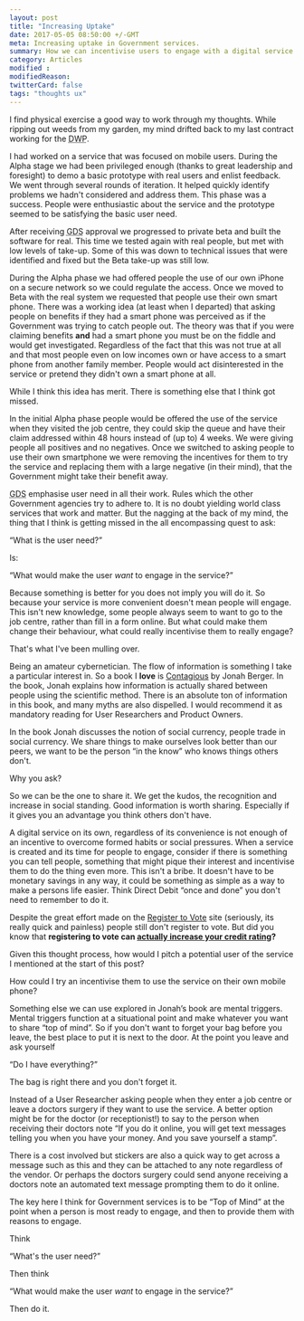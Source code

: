 ```yaml
---
layout: post
title: "Increasing Uptake"
date: 2017-05-05 08:50:00 +/-GMT
meta: Increasing uptake in Government services.
summary: How we can incentivise users to engage with a digital service.
category: Articles
modified :
modifiedReason:
twitterCard: false
tags: "thoughts ux"
---
```

I find physical exercise a good way to work through my thoughts. While ripping out weeds from my garden, my mind drifted back to my last contract working for the <abbr title="Department of Work and Pensions">DWP</abbr>.

I had worked on a service that was focused on mobile users. During the Alpha stage we had been privileged enough (thanks to great leadership and foresight) to demo a  basic prototype with real users and enlist feedback. We went through several rounds of iteration. It helped quickly identify problems we hadn't considered and address them. This phase was a success. People were enthusiastic about the service and the prototype seemed to be satisfying the basic user need.

After receiving <abbr title="Government Digital Service">GDS</abbr> approval we progressed to private beta and built the software for real. This time we tested again with real people, but met with low levels of take-up. Some of this was down to technical issues that were identified and fixed but the Beta take-up was still low.

During the Alpha phase we had offered people the use of our own iPhone on a secure network so we could regulate the access. Once we moved to Beta with the real system we requested that people use their own smart phone. There was a working idea (at least when I departed) that asking people on benefits if they had a smart phone was perceived as if the Government was trying to catch people  out. The theory was that if you were claiming benefits **and** had a smart phone you must be on the fiddle and would get investigated. Regardless of the fact that this was not true at all and that most people even on low incomes own or have access to a smart phone from another family member. People would act disinterested in the service or pretend they didn't own a smart phone at all.

While I think this idea has merit. There is something else that I think got missed.

In the initial Alpha phase people would be offered the use of the service when they visited the job centre, they could skip the queue and have their claim addressed within 48 hours instead of (up to) 4 weeks. We were giving people all positives and no negatives. Once we switched to asking people to use their own smartphone we were removing the incentives for them to try the service and replacing them with a large negative (in their mind), that the Government might take their benefit away.

<abbr title="Government Digital Service">GDS</abbr> emphasise user need in all their work. Rules which the other Government agencies try to adhere to. It is no doubt yielding world class services that work and matter. But the nagging at the back of my mind, the thing that I think is getting missed in the all encompassing quest to ask:

“What is the user need?”

Is:

“What would make the user *want* to engage in the service?”

Because something is better for you does not imply you will do it. So because your service is more convenient doesn't mean people will engage. This isn't new knowledge, some people always seem to want to go to the job centre, rather than fill in a form online. But what could make them change their behaviour, what could really incentivise them to really engage?

That's what I've been mulling over.

Being an amateur cybernetician. The flow of information is something I take a particular interest in. So a book I **love** is [Contagious](https://www.amazon.co.uk/Contagious-Build-Word-Mouth-Digital/dp/1471111709/ref=sr_1_1?ie=UTF8&qid=1493930216&sr=8-1&keywords=contagious+why+things+catch+on) by Jonah Berger. In the book, Jonah explains how information is actually shared between people using the scientific method. There is an absolute ton of information in this book, and many myths are also dispelled. I would recommend it as mandatory reading for User Researchers and Product Owners.

In the book Jonah discusses the notion of social currency, people trade in social currency. We share things to make ourselves look better than our peers, we want to be the person “in the know” who knows things others don't.

Why you ask?

So we can be the one to share it. We get the kudos, the recognition and increase in social standing. Good information is worth sharing. Especially if it gives you an advantage you think others don't have.

A digital service on its own, regardless of its convenience is not enough of an incentive to overcome formed habits or social pressures. When a service is created and its time for people to engage, consider if there is something you can tell people, something that might pique their interest and incentivise them to do the thing even more. This isn't a bribe. It doesn't have to be monetary savings in any way, it could be something as simple as a way to make a persons life easier. Think Direct Debit “once and done” you don't need to remember to do it.

Despite the great effort made on the [Register to Vote](https://www.gov.uk/register-to-vote) site (seriously, its really quick and painless) people still don't register to vote. But did you know that **registering to vote can [actually increase your credit rating](https://www.theguardian.com/money/2010/apr/10/register-vote-improve-credit-rating)?**

Given this thought process, how would I pitch a potential user of the service I mentioned at the start of this post?

How could I try an incentivise them to use the service on their own mobile phone?

Something else we can use explored in Jonah’s book are mental triggers. Mental triggers function at a situational point and make whatever you want to share “top of mind”. So if you don't want to forget your bag before you leave, the best place to put it is next to the door. At the point you leave and ask yourself

“Do I have everything?”

The bag is right there and you don't forget it.

Instead of a User Researcher asking people when they enter a job centre or leave a doctors surgery if they want to use the service. A better option might be for the doctor (or receptionist!) to say to the person when receiving their doctors note “If you do it online, you will get text messages telling you when you have your money. And you save yourself a stamp”.

There is a cost involved but stickers are also a quick way to get across a message such as this and they can be attached to any note regardless of the vendor. Or perhaps the doctors surgery could send anyone receiving a doctors note an automated text message prompting them to do it online.

The key here I think for Government services is to be “Top of Mind” at the point when a person is most ready to engage, and then to provide them with reasons to engage.

Think

“What's the user need?”

Then think

“What would make the user *want* to engage in the service?”

Then do it.
